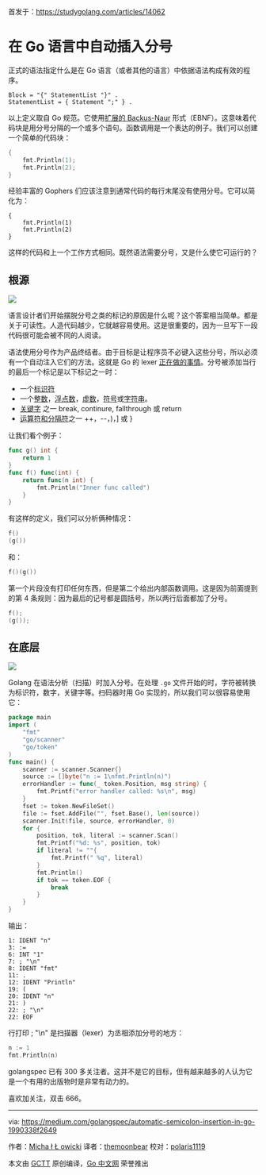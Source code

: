 首发于：https://studygolang.com/articles/14062

# 在 Go 语言中自动插入分号

正式的语法指定什么是在 Go 语言（或者其他的语言）中依据语法构成有效的程序。

```
Block = "{" StatementList "}" .
StatementList = { Statement ";" } .
```

以上定义取自 Go 规范。它使用[扩展的 Backus-Naur](https://en.wikipedia.org/wiki/Extended_Backus%E2%80%93Naur_form) 形式（EBNF）。这意味着代码块是用分号分隔的一个或多个语句。函数调用是一个表达的例子。我们可以创建一个简单的代码块：

```go
{
    fmt.Println(1);
    fmt.Println(2);
}
```

经验丰富的 Gophers 们应该注意到通常代码的每行末尾没有使用分号。它可以简化为：

```
{
    fmt.Println(1)
    fmt.Println(2)
}
```

这样的代码和上一个工作方式相同。既然语法需要分号，又是什么使它可运行的？

## 根源

![](https://raw.githubusercontent.com/studygolang/gctt-images/master/automatic-semicolon-insertion-in-go/1.jpeg)

语言设计者们开始摆脱分号之类的标记的原因是什么呢？这个答案相当简单。都是关于可读性。人造代码越少，它就越容易使用。这是很重要的，因为一旦写下一段代码很可能会被不同的人阅读。

语法使用分号作为产品终结者。由于目标是让程序员不必键入这些分号，所以必须有一个自动注入它们的方法。这就是 Go 的 lexer [正在做的事情](https://github.com/golang/go/blob/1106512db54fc2736c7a9a67dd553fc9e1fca742/src/go/scanner/scanner.go#L641)。分号被添加当行的最后一个标记是以下标记之一时：

+ 一个[标识符](https://golang.org/ref/spec#Identifiers)
+ 一个[整数](https://golang.org/ref/spec#Integer_literals)，[浮点数](https://golang.org/ref/spec#Floating-point_literals)，[虚数](https://golang.org/ref/spec#Imaginary_literals)，[符号](https://golang.org/ref/spec#Rune_literals)或[字符串](https://golang.org/ref/spec#String_literals)。
+ [关键字](https://golang.org/ref/spec#Keywords) 之一 break, continure, fallthrough 或 return
+ [运算符和分隔符](https://golang.org/ref/spec#Operators_and_Delimiters)之一 ++，--，)，] 或 }

让我们看个例子：

```go
func g() int {
    return 1
}
func f() func(int) {
    return func(n int) {
        fmt.Println("Inner func called")
    }
}
```

有这样的定义，我们可以分析俩种情况：

```go
f()
(g())
```

和：

```go
f()(g())
```

第一个片段没有打印任何东西，但是第二个给出内部函数调用。这是因为前面提到的第 4 条规则：因为最后的记号都是圆括号，所以两行后面都加了分号。

```go
f();
(g());
```

## 在底层

![](https://raw.githubusercontent.com/studygolang/gctt-images/master/automatic-semicolon-insertion-in-go/2.jpeg)

Golang 在语法分析（扫描）时加入分号。在处理 `.go` 文件开始的时，字符被转换为标识符，数字，关键字等。扫码器时用 Go 实现的，所以我们可以很容易使用它：

```go
package main
import (
    "fmt"
    "go/scanner"
    "go/token"
)
func main() {
    scanner := scanner.Scanner{}
    source := []byte("n := 1\nfmt.Println(n)")
    errorHandler := func(_ token.Position, msg string) {
        fmt.Printf("error handler called: %s\n", msg)
    }
    fset := token.NewFileSet()
    file := fset.AddFile("", fset.Base(), len(source))
    scanner.Init(file, source, errorHandler, 0)
    for {
        position, tok, literal := scanner.Scan()
        fmt.Printf("%d: %s", position, tok)
        if literal != ""{
            fmt.Printf(" %q", literal)
        }
        fmt.Println()
        if tok == token.EOF {
            break
        }
    }
}
```

输出：

```
1: IDENT "n"
3: :=
6: INT "1"
7: ; "\n"
8: IDENT "fmt"
11: .
12: IDENT "Println"
19: (
20: IDENT "n"
21: )
22: ; "\n"
22: EOF
```

行打印 ; "\n" 是扫描器（lexer）为丞相添加分号的地方：

```go
n := 1
fmt.Println(n)
```

golangspec 已有 300 多关注者。这并不是它的目标，但有越来越多的人认为它是一个有用的出版物时是非常有动力的。

喜欢加关注，双击 666。

---

via: https://medium.com/golangspec/automatic-semicolon-insertion-in-go-1990338f2649

作者：[Micha ł Ł owicki](https://medium.com/@mlowicki)
译者：[themoonbear](https://github.com/themoonbear)
校对：[polaris1119](https://github.com/polaris1119)

本文由 [GCTT](https://github.com/studygolang/GCTT) 原创编译，[Go 中文网](https://studygolang.com/) 荣誉推出
